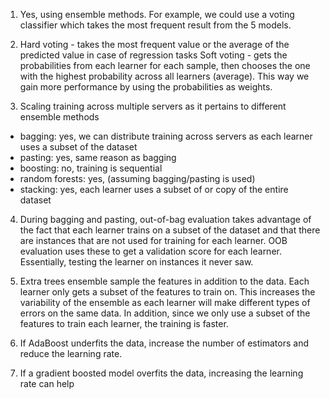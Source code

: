 1. Yes, using ensemble methods. For example, we could use a voting classifier which takes the most frequent
  result from the 5 models.

2. Hard voting - takes the most frequent value or the average of the predicted value in case of regression tasks
  Soft voting - gets the probabilities from each learner for each sample, then chooses the one with the highest
  probability across all learners (average). This way we gain more performance by using the probabilities as weights.

3. Scaling training across multiple servers as it pertains to different ensemble methods
  - bagging: yes, we can distribute training across servers as each learner uses a subset of the dataset
  - pasting: yes, same reason as bagging
  - boosting: no, training is sequential
  - random forests: yes, (assuming bagging/pasting is used)
  - stacking: yes, each learner uses a subset of or copy of the entire dataset

4. During bagging and pasting, out-of-bag evaluation takes advantage of the fact that each learner trains on a subset 
  of the dataset and that there are instances that are not used for training for each learner. OOB evaluation uses these
  to get a validation score for each learner. Essentially, testing the learner on instances it never saw.

5. Extra trees ensemble sample the features in addition to the data. Each learner only gets a subset of the features
  to train on. This increases the variability of the ensemble as each learner will make different types of errors
  on the same data. In addition, since we only use a subset of the features to train each learner, the training is faster.

6. If AdaBoost underfits the data, increase the number of estimators and reduce the learning rate.

7. If a gradient boosted model overfits the data, increasing the learning rate can help